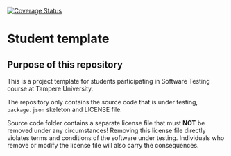 [![Coverage Status](https://coveralls.io/repos/github/nghi-le-thanh/COMP.SE.200-2020-2021-1-Software-Testing/badge.svg?branch=master)](https://coveralls.io/github/nghi-le-thanh/COMP.SE.200-2020-2021-1-Software-Testing?branch=master)

# Student template

## Purpose of this repository

This is a project template for students participating in Software Testing course
at Tampere University.

The repository only contains the source code that is under testing, `package.json` skeleton
and LICENSE file.

Source code folder contains a separate license file that must **NOT** be removed under any circumstances!
Removing this license file directly violates terms and conditions of the software under testing.
Individuals who remove or modify the license file will also carry the consequences.
